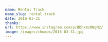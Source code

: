 ```yaml
---
name: Rental Truck
name_slug: rental-truck
date: 2016-03-31
thanks:
url: https://www.instagram.com/p/BDhxmz0NgN2/
image: /images/chumps/2016-03-31.jpg
---
```

